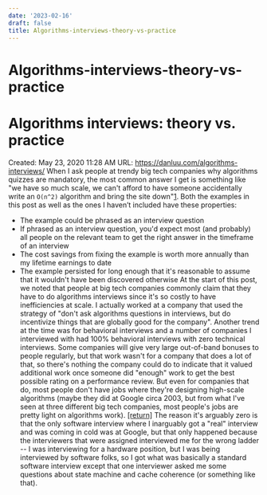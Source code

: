 ```yaml
---
date: '2023-02-16'
draft: false
title: Algorithms-interviews-theory-vs-practice
---
```


# Algorithms-interviews-theory-vs-practice

# Algorithms interviews: theory vs. practice
Created: May 23, 2020 11:28 AM
URL: https://danluu.com/algorithms-interviews/
When I ask people at trendy big tech companies why algorithms quizzes are mandatory, the most common answer I get is something like "we have so much scale, we can't afford to have someone accidentally write an `O(n^2)` algorithm and bring the site down"[1](https://danluu.com/algorithms-interviews/).
Both the examples in this post as well as the ones I haven’t included have these properties:
- The example could be phrased as an interview question
- If phrased as an interview question, you'd expect most (and probably) all people on the relevant team to get the right answer in the timeframe of an interview
- The cost savings from fixing the example is worth more annually than my lifetime earnings to date
- The example persisted for long enough that it's reasonable to assume that it wouldn't have been discovered otherwise
At the start of this post, we noted that people at big tech companies commonly claim that they have to do algorithms interviews since it's so costly to have inefficiencies at scale.
I actually worked at a company that used the strategy of "don't ask algorithms questions in interviews, but do incentivize things that are globally good for the company".
Another trend at the time was for behavioral interviews and a number of companies I interviewed with had 100% behavioral interviews with zero technical interviews.
Some companies will give very large out-of-band bonuses to people regularly, but that work wasn't for a company that does a lot of that, so there's nothing the company could do to indicate that it valued additional work once someone did "enough" work to get the best possible rating on a performance review.
But even for companies that do, most people don't have jobs where they're designing high-scale algorithms (maybe they did at Google circa 2003, but from what I've seen at three different big tech companies, most people's jobs are pretty light on algorithms work).
[[return]](https://danluu.com/algorithms-interviews/)
The reason it's arguably zero is that the only software interview where I inarguably got a "real" interview and was coming in cold was at Google, but that only happened because the interviewers that were assigned interviewed me for the wrong ladder -- I was interviewing for a hardware position, but I was being interviewed by software folks, so I got what was basically a standard software interview except that one interviewer asked me some questions about state machine and cache coherence (or something like that).
